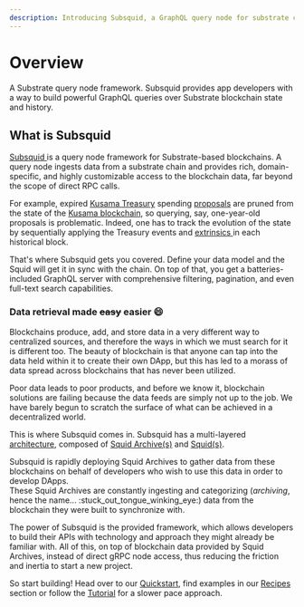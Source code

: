 ```yaml
---
description: Introducing Subsquid, a GraphQL query node for substrate chains.
---
```


# Overview

A Substrate query node framework. Subsquid provides app developers with a way to build powerful GraphQL queries over Substrate blockchain state and history.

## What is Subsquid

[Subsquid ](https://subsquid.io)is a query node framework for Substrate-based blockchains. A query node ingests data from a substrate chain and provides rich, domain-specific, and highly customizable access to the blockchain data, far beyond the scope of direct RPC calls.

For example, expired [Kusama Treasury](https://wiki.polkadot.network/docs/en/learn-treasury) spending [proposals](https://kusama.subscan.io/event?module=Treasury\&event=Proposed) are pruned from the state of the [Kusama blockchain](https://polkascan.io/kusama), so querying, say, one-year-old proposals is problematic. Indeed, one has to track the evolution of the state by sequentially applying the Treasury events and [extrinsics ](key-concepts/extrinsic-in-substrate.md)in each historical block.

That's where Subsquid gets you covered. Define your data model and the Squid will get it in sync with the chain. On top of that, you get a batteries-included GraphQL server with comprehensive filtering, pagination, and even full-text search capabilities.

### Data retrieval made ~~easy~~ easier :smile:

Blockchains produce, add, and store data in a very different way to centralized sources, and therefore the ways in which we must search for it is different too. The beauty of blockchain is that anyone can tap into the data held within it to create their own DApp, but this has led to a morass of data spread across blockchains that has never been utilized.

Poor data leads to poor products, and before we know it, blockchain solutions are failing because the data feeds are simply not up to the job. We have barely begun to scratch the surface of what can be achieved in a decentralized world.

This is where Subsquid comes in. Subsquid has a multi-layered [architecture](key-concepts/architecture.md), composed of [Squid Archive(s)](key-concepts/architecture.md#squid-archive) and [Squid(s)](key-concepts/architecture.md#squid).

Subsquid is rapidly deploying Squid Archives to gather data from these blockchains on behalf of developers who wish to use this data in order to develop DApps.\
These Squid Archives are constantly ingesting and categorizing (_archiving_, hence the name... :stuck\_out\_tongue\_winking\_eye:) data from the blockchain they were built to synchronize with.

The power of Subsquid is the provided framework, which allows developers to build their APIs with technology and approach they might already be familiar with. All of this, on top of blockchain data provided by Squid Archives, instead of direct gRPC node access, thus reducing the friction and inertia to start a new project.

So start building! Head over to our [Quickstart](quickstart.md), find examples in our [Recipes](recipes/) section or follow the [Tutorial](tutorial/) for a slower pace approach.
